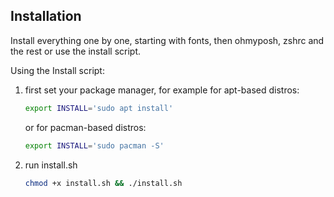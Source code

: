 Installation
------------

Install everything one by one, starting with fonts, then ohmyposh, zshrc and the rest or use the install script.

Using the Install script:

  1. first set your package manager, for example for apt-based distros:

     ```bash
     export INSTALL='sudo apt install'
     ```

     or for pacman-based distros:

     ```bash
     export INSTALL='sudo pacman -S'
     ```

  2. run install.sh

     ```bash
     chmod +x install.sh && ./install.sh
     ```
